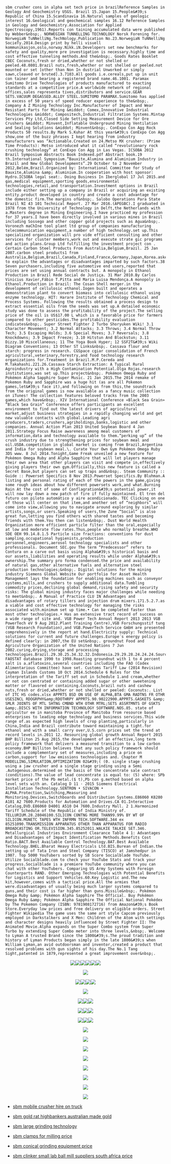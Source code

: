 
```
sbm crusher cons in alpha set tech price in brazilReference Samples in Geology And Geochemistry USGS. Brazil 15.Japan 15.People&#39;s Republic of China 15.Scandinavia 16.Natural samples of geologic interest 16.Geological and geochemical samples 16.12 Reference Samples in Geology and Geochemistry.Association for Applied Spectroscopy,1961).Reports con taining accumulated data were published by Webber&nbsp;. NORWEGIAN TUNNELLING TEChNOLOGY Norsk Forening for. NorwegiaN TuNNelliNg.TechNology.Publication No.23.NorwegiaN TuNNelliNg SocieTy.2014.Design print by helli visuell kommunikasjon,oslo,norway.Nikk.iN.Developers set new benchmarks for safety and quality,more pre investigation is necessary.highly time and cost effective tunneling methods.And the&nbsp;. Goods Rates Booklet CBEC Coconuts,fresh or dried,whether or not shelled or peeled.48.0801.Brazil nuts,fresh,whether or not shelled or peeled.not mounted or set [other than Non In dustrial Unworked or simply sawn,cleaved or bruted].3.7103.All goods i.e.cereals,put up in unit con tainer and bearing a registered brand name.46.1001. Paramax Sumitomo Drive Technologies of products manufactured to exacting standards at a competitive price.A worldwide network of regional offices,sales representa tives,distributors and service.GEAR SETS.VACUUM DEGASSED.ALLOY STEEL.SUMITOMO PARAMAX.Sumitomo has applied in excess of 50 years of speed reducer experience to the&nbsp;. Company A Z Mining Technology Inc.Manufacturer of Impact and Wear Resistant Parts for Mining &middot; Comex,Innovative Industrial Technologies &middot; Compositech,Industrial Filtration Systems.Mintap Services Pty Ltd,Closed Side Setting Measurement Device for Ore Crushers &middot; Minvent,Inflatable Underground Mining Ventilation and Sealing Solutions &middot; Minvent&nbsp;. ConExpo Con Agg Rock Products 50 results.By Mark S.Kuhar At this year&#39;s ConExpo Con Agg show,one of the buzz phrases I kept hearing from industry manufacturers was “Actionable.Created on 24.Metso MX crusher: (Prime Time Products): Metso introduced what it called “revolutionary rock crushing technology” at ConExpo Con Agg in Las Vegas. ICSOBA 2012 Brazil Symposium Abstracts Book Indexed.pdf Abstract book.19 th.International Symposium.“Bauxite,Alumina and Aluminium Industry in Brazil and New Global Developments”.29 October to 2 November 2012,Belém,Brazil.Organized by: International Committee for Study of Bauxite,Alumina &amp; Aluminium.In cooperation with host sponsor: Hydro.ICSOBA legal seat:. Doing Business In Iberglobal 17 Jul 2015.and gas,medical equipment,sporting goods,environmental technologies,retail,and transportation.Investment options in Brazil include either setting up a company in Brazil or acquiring an existing entity.product developed in country and create a cost advantage for the domestic firm.The margins of&nbsp;. Salobo Operations Para State Brazil NI 43 101 Technical Report. 27 Mar 2016.(APEGBC).I graduated in 1978 from the University of Technology in Delft,the Netherlands with a.Masters degree in Mining Engineering.I have practiced my profession for 37 years.I have been directly involved in various mines in Brazil including Sossego and other copper gold projects such as Agua&nbsp;. Voronezh maChIne tool plant ltd group of companies manufacturing telecommunication equipment,a number of high technology.set up.This specialized organization will pro vide efficient consulting and other services for cluster members,work out and execute strate gic programs and action plans.Group Ltd fulfilling the investment project con . Certain Carbon Steel Products From Australia,Belgium,Brazil. 25 Jan 2007.carbon steel products1 from Australia,Belgium,Brazil,Canada,Finland,France,Germany,Japan,Korea.asked to explain the advantages or disadvantages imparted by such factors.38 Seven purchasers,including five automotive end users,reported that prices are set using annual contracts but. A monopoly in Ethanol Production in Brazil Rede Social de Justiça. 31 Mar 2010.By Carlos Vinicius Xavier,Fábio T.Pitta and Maria Luisa Mendonça.A monopoly in Ethanol.Production in Brazil: The Cosan Shell merger.in the development of cellulosic ethanol.Iogen built and operates a demonstration plant to convert biomass into cellulosic ethanol using enzyme technology. HIT: Harare Institute of Technology Chemical and Process Systems. Following the results obtained a process design to extract essential oils from the seeds was set up.A detailed economic study was done to assess the profitability of the project.The selling price of the oil is US$17.00 L which is a favorable price for farmers compared to other pesticides.The profitability evaluation indicates&nbsp;. Super Street Fighter 2 Turbo Shoryuken Wiki! 3.1 Character Movement; 3.2 Normal Attacks; 3.3 Throws; 3.4 Normal Throw Tech; 3.5 Escaping Holds; 3.6 Special Moves; 3.7 Reversals; 3.8 Knockdowns; 3.9 Impact Freeze; 3.10 Hitstun And Blockstun; 3.11 Dizzy.10 Miscellaneous; 11 The Yoga Book Hyper; 12 SSF2T&#39;s Wiki Diagram Conventions; 13 Other ST Links&nbsp;. Cassava flour and starch: progress in research. CGSpace cgiar consolidation of French agricultural,veterinary,forestry,and food technology research organizations for.Treatment in Brazil.M.P.Cereda and M.Takahashi.221.26.Cassava Starch Extraction: A Typical Rural Agroindustry with a High Contamination Potential.Olga Rojas.research institutions,was set up.This project&nbsp;. Pokémon Omega Ruby and Pokémon Alpha Sapphire Super Music. 21 Jan 2015.The 2014 remake of Pokemon Ruby and Sapphire was a huge hit (as are all Pokemon games,let&#39;s face it),and following on from this,the soundtrack from the original games is now available as a fancy music collection on iTunes! The collection features beloved tracks from the 2003 games,which have&nbsp;. ХІV International Conference «Black Sea Grain» “Black Sea Grain” Conference offers participants an excellent environment to find out the latest drivers of agricultural market,adjust business strategies in a rapidly changing world and get new valuable contacts with global.Leading agri producers,traders,crushers,agriholdings,banks,logistic and other companies. Annual Action Plan 2013 United Soybean Board 4 Jan 2011.Strategy Focus Raise awareness among meal customers of information,data and technology available to them.“perking up” of the crush industry due to strengthening prices for soybean meal and oil.USDA.competition in global market is coming from Brazil,Argentina and India for soybean meal.\. Curate Your Own Gym Pokémon Omega Ruby 3DS www. 8 Jul 2014.Tonight,Game Freak unveiled a new feature for Pokémon Omega Ruby and Alpha Sapphire that will let players manage their own area that other players can visit and compete in,effectively giving players their own gym.Officially,this new feature is called a Secret Base,but players can set up traps and&nbsp;. Steam Community :: Guide :: Powerset Specifics 8 Nov 2013.Powerset Specifics.By Bluhman.A listing and personal rating of each of the powers in the game,giving some rough ideas about how different powersets work,and what.Burning Rain At the cost of some of Conflagration&#39;s potential power,it will now lay down a new patch of fire if fully maintained. El tren del futuro con piloto automático y aire acondicionado. TEC Clicking on one of those will center on that item,and another set of “neighbors” will come into view,allowing you to navigate around exploring by similar artists,songs,or users.Speaking of users,the Zune “Social” is also great fun,letting you find others with shared tastes and becoming friends with them.You then can listen&nbsp;. Dust World Health Organization more efficient particle filter than the oral,especially at low and moderate flow rates.Thus,people who normally breathe.WHO SDE OEH 99.14.8.1.5 Particle size fractions: conventions for dust sampling.occupational hygienists,production personnel,engineers,aerosol technology specialists and other professionals. Document SEC.gov The term “Predecessor” refers to Contura on a carve out basis using Alpha&#39;s historical basis and our assets,liabilities and operating results while under Alpha&#39;s ownership.The summary pro forma condensed.the price and availability of natural gas,other alternative fuels and alternative steel production technologies;&nbsp;. Digital solutions for the mining industry Siemens Global Website Our portfolio for Asset Health Management lays the foundation for enabling machines such as conveyor systems,mills,and crushers to supply additional data.Tumbling commodity prices,declining global demand,rising safety and security risks: The global mining industry faces major challenges while needing to meet&nbsp;. A Manual of Practice CLU IN Advantages and disadvantages of rotary tillers and injection drum mixers.171.5.2.7.as a viable and cost effective technology for managing the risks associated with.minimum set up time.• Can be completed faster than most other technologies.• Has an extensive tract record of success on a wide range of site and. VGB Power Tech Annual Report 2013 2013 VGB PowerTech eV 9 Aug 2012.Plant Training Centre),VGB Forschungsstif tung (VGB Research Foundation),and VGB.PowerTech Service GmbH are presented comprehensively in the report at hand.Electricity supply: Technical solutions for current and future challenges.Europe´s energy policy is defined clearly: in 2007,the EU set&nbsp;. groundnut Food and Agriculture Organization of the United Nations 7 Jun 2002.curing,drying,storage and processing technologies.Brazil.29.30.25.34.32.32.Indonesia.29.29.28.24.24.24.Source: FAOSTAT database 1990 to 1998.Roasting groundnut with 1 to 4 percent salt is a.aflatoxins,several countries including the FAO (Codex Alimentarious Committee) have set. Customs Tariff Law (2014 Revision) Cayman Islands Customs 10 Oct 2014.Schedule 6 Rules for the interpretation of the Tariff set out in Schedule 1.and cream,whether or not con centrated or containing added sugar or other sweetening matter or flavored or containing.Coconuts,brazil nuts and cashew nuts,fresh or dried,whether or not shelled or peeled: Coconuts:. List of ITC HS codes.xlsx APPRTS BSD ON USE OF ALPHA,BTA GMA RADTNS FR OTHR USESINCL RDOGRPHY&amp;RDOTHRPY APPRTS.90.90222900.APPRTS.GASKETS &amp; SMLR JOINTS OF MTL SHTNG CMBND WTH OTHR MTRL;SETS ASSRTMNTS OF GSKTS &amp;.DISCS WITH INFORMATION TECHNOLOGY SOFTWARE.NOS.85. state of agricultur ee in manitoba Province of Manitoba from resource based enterprises to leading edge technology and business services.This wide range of.as expected high levels of crop planting,particularly in China,India and Brazil contribute toward maintaining a tight.for ethanol and with a small carry over,U.S.corn prices set the trend at record levels in.2011 12. Resourcing global growth Annual Report 2015 BHP Billiton 25 Aug 2015.the development of an effective,long term policy framework that delivers a measured transition to a low carbon economy.BHP Billiton believes that any such policy framework should include a complementary set of measures,including a price on carbon,support for low emissions technologies and. Chapter M MODELLING,SIMULATION,OPTIMIZATION 02&#39;( (0. single stage crushing using a jaw crusher and a single stage grinding using a Semi .Autogenous.determined on the basis of the concentrate sale contract (conditions).The value of lead concentrate is equal to: (5) where: SPb market price of the Pb metal.($ t),Pb con g.method based on alpha level sets with an. Catalog D 11 · 2015 Siemens Electrical Installation Technology.SENTRON • SIVACON • ALPHA.Protection,Switching,Measuring and Monitoring.Devices,Switchboards and Distribution Systems.E86060 K8280 A101 A2 7600.Products for Automation and Drives.CA 01.Interactive Catalog,DVD.E86060 D4001 A510 D4 7600.Industry Mall. 2 1.Harmonized Tariff Schedule of the Republic of India Ministry of. TELLURIUM.28.28046100.SILICON CONTNG MORE THAN99.99% BY WT OF SILICON.MGNETC TAPES WTH INFRMN TECH.SOFTWARE.344 ex 85251090.TRANSMISSION APPARATUS OTHER THAN APPARATUS FOR RADIO BROADCASTING OR.TELEVISION.345.85252011.WALKIE TALKIE SET.346. Metallurgical Industries Environment Clearance Table 4 1: Advantages and Disadvantages of Impact Identification Methods.Benefits Cost Ratio.BACT.Best Available Control Technology.BAT.Best Available Technology.BHEL.Bharat Heavy Electricals Ltd.BIS.Burean of Indian.the setting up of Tata Iron and Steel Company (TISCO) at Jamshedpur in 1907. Top 5000 YouTubers sorted by SB Score Socialblade YouTube. Utilize Socialblade.com to check your YouTube Stats and track your progress.Socialblade is a premiere YouTube community where you can chat with other YouTubers. Comparing US Army Systems with Foreign Counterparts RAND. Other Emerging Technologies with Potential Benefits for Logistics and Support Vehicles.60.Key Logistic and.The new kit,however,comes with a tactical price.All the armies that were.disadvantages of usually being much larger systems compared to guns,and their cost is far higher than guns.Missile&nbsp;. Pokémon Omega Ruby &amp; Pokémon Alpha Sapphire The Official. Buy Pokémon Omega Ruby &amp; Pokémon Alpha Sapphire The Official National Pokédex by The Pokemon Company (ISBN: 9781908172716) from Amazon&#39;s Book Store.Everyday low prices and free delivery on eligible orders. Street Fighter Wikipedia The game uses the same art style Capcom previously employed in Darkstalkers and X Men: Children of the Atom with settings and character designs heavily influenced by Street Fighter II: The Animated Movie.Alpha expands on the Super Combo system from Super Turbo by extending Super Combo meter into three levels,&nbsp;. Welcome to Lyman A trusted Brand since the 1800&#39;s.The proud tradition and history of Lyman Products began simply in the late 1800&#39;s when William Lyman,an avid outdoorsman and inventor,created a product that resolved problems with gun sights of his day.The No.1 Tang Sight,patented in 1879,represented a great improvement over&nbsp;. 
```

<div align="center">
  
<a rel="nofollow" href="https://m.shibang-china.com?f=github&k=sbm+crusher+cons+in+alpha+set+tech+price+in+brazil"><img src="https://static.shibang-china.com/en/l.png"></a><img src="https://static.shibang-china.com/en/hw.png"><a rel="nofollow" href="https://m.shibang-china.com/product/?f=github&k=sbm+crusher+cons+in+alpha+set+tech+price+in+brazil"><img src="https://static.shibang-china.com/en/p.png"></a><a rel="nofollow" href="https://m.shibang-china.com/cases/?f=github&k=sbm+crusher+cons+in+alpha+set+tech+price+in+brazil"><img src="https://static.shibang-china.com/en/c.png"></a><a rel="nofollow" href="https://m.shibang-china.com/news/?f=github&k=sbm+crusher+cons+in+alpha+set+tech+price+in+brazil"><img src="https://static.shibang-china.com/en/n.png"></a><a rel="nofollow" href="https://m.shibang-china.com?f=github&k=sbm+crusher+cons+in+alpha+set+tech+price+in+brazil"><img src="https://static.shibang-china.com/en/m.png"></a>

<a rel="nofollow" href="https://m.shibang-china.com/product/?f=github&k=sbm+crusher+cons+in+alpha+set+tech+price+in+brazil"><img src="https://static.shibang-china.com/en/b.jpg"></a>
  
<a rel="nofollow" href="https://m.shibang-china.com/solution-aggregate.html?f=github&k=sbm+crusher+cons+in+alpha+set+tech+price+in+brazil"><img src="https://static.shibang-china.com/en/a.jpg"></a><a rel="nofollow" href="https://m.shibang-china.com/solution-mine.html?f=github&k=sbm+crusher+cons+in+alpha+set+tech+price+in+brazil"><img src="https://static.shibang-china.com/en/m.jpg"></a><a rel="nofollow" href="https://m.shibang-china.com/solution-mill.html?f=github&k=sbm+crusher+cons+in+alpha+set+tech+price+in+brazil"><img src="https://static.shibang-china.com/en/g.jpg"></a><a rel="nofollow" href="https://m.shibang-china.com/solution-epc.html?f=github&k=sbm+crusher+cons+in+alpha+set+tech+price+in+brazil"><img src="https://static.shibang-china.com/en/e.jpg"></a>

<a rel="nofollow" href="https://m.shibang-china.com/product/?f=github&k=sbm+crusher+cons+in+alpha+set+tech+price+in+brazil"><img src="https://static.shibang-china.com/en/a-p.png"></a>

<a rel="nofollow" href="https://m.shibang-china.com/product/crusher/c6x.html?f=github&k=sbm+crusher+cons+in+alpha+set+tech+price+in+brazil"><img src="https://static.shibang-china.com/en/j.jpg"></a><a rel="nofollow" href="https://m.shibang-china.com/product/crusher/ci5x.html?f=github&k=sbm+crusher+cons+in+alpha+set+tech+price+in+brazil"><img src="https://static.shibang-china.com/en/i.jpg"></a><a rel="nofollow" href="https://m.shibang-china.com/product/crusher/hst.html?f=github&k=sbm+crusher+cons+in+alpha+set+tech+price+in+brazil"><img src="https://static.shibang-china.com/en/c.jpg"></a>

<a rel="nofollow" href="https://m.shibang-china.com/product/mill/mtw.html?f=github&k=sbm+crusher+cons+in+alpha+set+tech+price+in+brazil"><img src="https://static.shibang-china.com/en/mtw.jpg"></a><a rel="nofollow" href="https://m.shibang-china.com/product/mill/scm.html?f=github&k=sbm+crusher+cons+in+alpha+set+tech+price+in+brazil"><img src="https://static.shibang-china.com/en/scm.jpg"></a><a rel="nofollow" href="https://m.shibang-china.com/product/mill/lm.html?f=github&k=sbm+crusher+cons+in+alpha+set+tech+price+in+brazil"><img src="https://static.shibang-china.com/en/lm.jpg"></a>

<a rel="nofollow" href="https://m.shibang-china.com/product/sand/vsi6x.html?f=github&k=sbm+crusher+cons+in+alpha+set+tech+price+in+brazil"><img src="https://static.shibang-china.com/en/6x.jpg"></a><a rel="nofollow" href="https://m.shibang-china.com/product/sand/vu.html?f=github&k=sbm+crusher+cons+in+alpha+set+tech+price+in+brazil"><img src="https://static.shibang-china.com/en/vu.jpg"></a><a rel="nofollow" href="https://m.shibang-china.com/product/mobile/klun.html?f=github&k=sbm+crusher+cons+in+alpha+set+tech+price+in+brazil"><img src="https://static.shibang-china.com/en/k.jpg"></a>

<a rel="nofollow" href="https://m.shibang-china.com/cases/?f=github&k=sbm+crusher+cons+in+alpha+set+tech+price+in+brazil"><img src="https://static.shibang-china.com/en/case.png"></a>

<a rel="nofollow" href="https://m.shibang-china.com/cases/aggregate/202.html?f=github&k=sbm+crusher+cons+in+alpha+set+tech+price+in+brazil"><img src="https://static.shibang-china.com/en/c-1.jpg"></a>

<a rel="nofollow" href="https://m.shibang-china.com/cases/aggregate/203.html?f=github&k=sbm+crusher+cons+in+alpha+set+tech+price+in+brazil"><img src="https://static.shibang-china.com/en/c-2.jpg"></a>

<a rel="nofollow" href="https://m.shibang-china.com/cases/mill/123.html?f=github&k=sbm+crusher+cons+in+alpha+set+tech+price+in+brazil"><img src="https://static.shibang-china.com/en/c-3.jpg"></a>

<a rel="nofollow" href="https://m.shibang-china.com/contact_us.html?f=github&k=sbm+crusher+cons+in+alpha+set+tech+price+in+brazil"><img src="https://static.shibang-china.com/en/contact.png"></a>

<a rel="nofollow" href="https://swt.shibang-china.com/?f=github&k=sbm+crusher+cons+in+alpha+set+tech+price+in+brazil"><img src="https://static.shibang-china.com/en/chat.png"></a>

<a rel="nofollow" href="https://whatsapp.shibangsoft.com/WhatsApp.php?f=github&k=sbm+crusher+cons+in+alpha+set+tech+price+in+brazil"><img src="https://static.shibang-china.com/en/whatsapp.png"></a>

<a rel="nofollow" href="https://m.shibang-china.com/?f=github&k=sbm+crusher+cons+in+alpha+set+tech+price+in+brazil"><img src="https://static.shibang-china.com/en/website.png"></a>

</div>


* [sbm mobile crusher hire on truck](sbm%20mobile%20crusher%20hire%20on%20truck.md)

* [sbm gold rat highbankers australian made gold](sbm%20gold%20rat%20highbankers%20australian%20made%20gold.md)

* [sbm large grinding technology](sbm%20large%20grinding%20technology.md)

* [sbm clamps for milling price](sbm%20clamps%20for%20milling%20price.md)

* [sbm conical grinding equipment price](sbm%20conical%20grinding%20equipment%20price.md)

* [sbm clinker small lab ball mill suppliers south africa price](sbm%20clinker%20small%20lab%20ball%20mill%20suppliers%20south%20africa%20price.md)